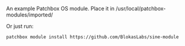 An example Patchbox OS module. Place it in /usr/local/patchbox-modules/imported/

Or just run:

```
patchbox module install https://github.com/BlokasLabs/sine-module
```
